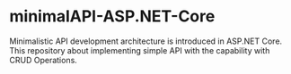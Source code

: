 # minimalAPI-ASP.NET-Core
Minimalistic API development architecture is introduced in ASP.NET Core. This repository about implementing simple API with the capability with CRUD Operations. 
